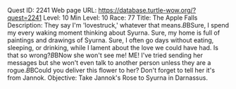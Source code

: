 Quest ID: 2241
Web page URL: https://database.turtle-wow.org/?quest=2241
Level: 10
Min Level: 10
Race: 77
Title: The Apple Falls
Description: They say I'm 'lovestruck,' whatever that means.$B$BSure, I spend my every waking moment thinking about Syurna. Sure, my home is full of paintings and drawings of Syurna. Sure, I often go days without eating, sleeping, or drinking, while I lament about the love we could have had. Is that so wrong?$B$BNow she won't see me! ME! I've tried sending her messages but she won't even talk to another person unless they are a rogue.$B$BCould you deliver this flower to her? Don't forget to tell her it's from Jannok.
Objective: Take Jannok's Rose to Syurna in Darnassus.
